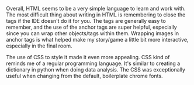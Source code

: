 Overall, HTML seems to be a very simple language to learn and work with. The most difficult thing about writing in HTML is remembering to close the tags if the IDE doesn't do it for you. The tags are generally easy to remember, and the use of the anchor tags are super helpful, especially since you can wrap other objects/tags within them. Wrapping images in anchor tags is what helped make my story/game a little bit more interactive, especially in the final room.

The use of CSS to style it made it even more appealing. CSS kind of reminds me of a regular programming language. It's similar to creating a dictionary in python when doing data analysis. The CSS was exceptionally useful when changing from the default, boilerplate chrome fonts.